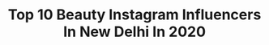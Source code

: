 ---
title: Top 10 Beauty Instagram Influencers In New Delhi In 2020
description: >-
  Find top beauty Instagram influencers in New Delhi in 2020. Most popular hashtags: #delhiblogger #love #fashionblogger #delhidiaries.
platform: Instagram
profiles:
  - username: "newdelhi"
    fullname: >-
      Delhi
    location: "India"
    followers: 58727
    engagement: 74
    commentsToLikes: 0.012737
    avatar: "https://scontent-ams4-1.cdninstagram.com/v/t51.2885-19/s320x320/26066716_1575201262568169_4925507647974670336_n.jpg?_nc_ht=scontent-ams4-1.cdninstagram.com&_nc_ohc=2ilwBiWqPQUAX8kg0xT&oh=fdd941981878b4b8bbf1390cbac7aa37&oe=5EB4A488"
    verified: false
    hashtags: "#desikhana, #incredibleindiaofficial, #janatacurfew, #delhiquarantine"
  - username: "italo.robles"
    fullname: >-
      𝑰𝑻𝑨𝑳𝑶 𝑹𝑨.
    location: "India"
    followers: 49535
    engagement: 235
    commentsToLikes: 0.040552
    avatar: "https://scontent-lht6-1.cdninstagram.com/v/t51.2885-19/s320x320/89920800_211699770034465_8209648292007510016_n.jpg?_nc_ht=scontent-lht6-1.cdninstagram.com&_nc_ohc=ELAmeStKWDkAX_hYCeR&oh=0d27322bc5784a4ea915cfdd6a7bf452&oe=5EB7B95F"
    verified: true
    hashtags: "#shooting, #desconexion, #catalogue, #lifestyle"
  - username: "aakriti17_tis"
    fullname: >-
      Aakriti - The Iconic Soul
    location: "India"
    followers: 131727
    engagement: 227
    commentsToLikes: 0.027042
    avatar: "https://scontent-amt2-1.cdninstagram.com/v/t51.2885-19/s320x320/69488554_367771080584498_6714576687440330752_n.jpg?_nc_ht=scontent-amt2-1.cdninstagram.com&_nc_ohc=2Sxtat9Vv4UAX8AVgPY&oh=5a95fc082b96ddb6998bfa3e1e70ea0b&oe=5EC752A6"
    verified: false
    hashtags: "#fashioninfluencer, #loveisintheair, #nailextensions, #theiconicsoul"
  - username: "ashwaryabhutani"
    fullname: >-
      Aishwarya Bhutani
    location: "India"
    followers: 4396
    engagement: 1124
    commentsToLikes: 0.031878
    avatar: "https://scontent-lhr8-1.cdninstagram.com/v/t51.2885-19/s320x320/92544065_208150413944986_7004390978811330560_n.jpg?_nc_ht=scontent-lhr8-1.cdninstagram.com&_nc_ohc=zIfhVA5hT1EAX_Bh6LB&oh=e271c58661ede8b0202873828d1d53e8&oe=5EB8D6A4"
    verified: false
    hashtags: "#winteroutfit, #lovelife, #outfits, #weekendgetaway"
  - username: "rosekawatra"
    fullname: >-
      Rose Kawatra
    location: "India"
    followers: 18112
    engagement: 242
    commentsToLikes: 0.020823
    avatar: "https://scontent-ams4-1.cdninstagram.com/v/t51.2885-19/s320x320/91230303_989346054797154_6238622855672627200_n.jpg?_nc_ht=scontent-ams4-1.cdninstagram.com&_nc_ohc=HZH8t0bb0ogAX8NZ2KD&oh=867855f1c481aaeba1c18dbee9483a02&oe=5EB1CF42"
    verified: false
    hashtags: "#pantone2020, #ootd, #radiatepositivity, #emojichallenge"
  - username: "stylebykritika"
    fullname: >-
      KRITIKA GULATI | Fashion Blog
    location: "India"
    followers: 11286
    engagement: 892
    commentsToLikes: 0.074874
    avatar: "https://scontent-ssn1-1.cdninstagram.com/v/t51.2885-19/s320x320/91075591_1546222788861437_5240227466852696064_n.jpg?_nc_ht=scontent-ssn1-1.cdninstagram.com&_nc_ohc=rwF2gSZ8wE8AX9HsfO9&oh=be43e98d17307eb785894ee3acf4c11a&oe=5EA555BC"
    verified: false
    hashtags: "#sbk, #indianfashionblog, #fashion, #quaraaantineeee143"
  - username: "mscocoqueen"
    fullname: >-
      Sukhneet Wadhwa
    location: "India"
    followers: 112308
    engagement: 280
    commentsToLikes: 0.020668
    avatar: "https://scontent-lhr8-1.cdninstagram.com/v/t51.2885-19/s320x320/47694811_291775588193434_2837407420400009216_n.jpg?_nc_ht=scontent-lhr8-1.cdninstagram.com&_nc_ohc=FCt7GHz_wSgAX8H9IVF&oh=89607d52a46ae2e321d51fce0e6ad9d3&oe=5EB94CA4"
    verified: false
    hashtags: "#mgmotorindia, #throwback, #covid, #lockdownlife"
  - username: "miss_preet__"
    fullname: >-
      Preet Kaur | Blogger
    location: "India"
    followers: 3255
    engagement: 2179
    commentsToLikes: 0.115197
    avatar: "https://scontent-ssn1-1.cdninstagram.com/v/t51.2885-19/s320x320/75244416_523811041519974_8358476309042561024_n.jpg?_nc_ht=scontent-ssn1-1.cdninstagram.com&_nc_ohc=Qr9LKNS6RCIAX_cM9FH&oh=b50dc854d06ec90fb6d530ecd5f98e91&oe=5EB28836"
    verified: false
    hashtags: "#indianblog, #indianwear, #voguemagazine, #giveaway"
  - username: "palak.jain.9028"
    fullname: >-
      Palak Jain👑 沛捷🥰
    location: "India"
    followers: 3120
    engagement: 2258
    commentsToLikes: 0.126336
    avatar: "https://scontent-nrt1-1.cdninstagram.com/v/t51.2885-19/s320x320/90037278_2806178552770351_2090305100575670272_n.jpg?_nc_ht=scontent-nrt1-1.cdninstagram.com&_nc_ohc=xvtOzscJJAYAX94SP71&oh=e4051dfb94c7c3e05970ea74fb9cffae&oe=5EA7C21B"
    verified: false
    hashtags: "#flowerlove06, #youm789, #mafiacorona, #26marlockdown"
  - username: "sanagrover"
    fullname: >-
      Sana Grover
    location: "India"
    followers: 23300
    engagement: 1449
    commentsToLikes: 0.011893
    avatar: "https://scontent-lhr8-1.cdninstagram.com/v/t51.2885-19/s320x320/83287574_2495860857294979_8787109114560905216_n.jpg?_nc_ht=scontent-lhr8-1.cdninstagram.com&_nc_ohc=Vd2MiTzCK9UAX94AmWl&oh=a253dc3b85635486c4c9e5600aca0525&oe=5EB9FA41"
    verified: false
    hashtags: "#coffeeforskin, #mcaffeine, #yougetmore, #shyawayshop"
---